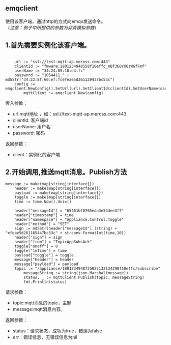 ## emqclient

使用该客户端，通过http的方式向emqx发送命令。<br/>
（*注意：例子中所提供的参数为非真模拟参数*）


## 1.首先需要实例化该客户端。

```golang

    url := "ssl://test-mqtt-ap.meross.com:443"
    clientId := "fmware:1801234948558f10effc_mQf36OYX6zWGfFmf"
    userName := "34:24:85:10:e4:fc"
    password := "1054411_" + md5Str("34:22:8f:60:ef:fcefeae5d261129437bc53c")
    config := emqclient.NewConfig().SetUrl(url).SetClientId(clientId).SetUserName(userName).SetPassword(password)
    	mqttClient := emqclient.New(config)
```
传入参数：
- url:mqtt地址 ，如：ssl://test-mqtt-ap.meross.com:443
- clientId: 客户端id
- userName: 用户名
- password: 密码

返回参数：

- client：实例化的客户端


## 2.开始调用,推送mqtt消息。Publish方法
```golang
message := make(map[string]interface{})
	header := make(map[string]interface{})
	payload := make(map[string]interface{})
	toggle := make(map[string]interface{})
	time := time.Now().Unix()

	header["messageId"] = "65461bf0765eda3e54dee3f7"
	header["timestamp"] = time
	header["namespace"] = "Appliance.Control.Toggle"
	header["method"] = "SET"
	sign := md5Str(header["messageId"].(string) + "efeae5d261165447bc53c" + strconv.FormatInt(time,10))
	header["sign"] = sign
	header["from"] = "TopicAppSubsAck"
	toggle["onoff"] = 0
	toggle["lmTime"] = time
	payload["toggle"] = toggle
	message["header"] = header
	message["payload"] = payload
	topic := "/appliance/1801234948725025132134298f10effc/subscribe"
        messageString := string(json.Marshal(message))
        status, _ := mqttClient.Publish(topic, messageString)
        fmt.Println(status)
```
请求参数：
- topic:mqtt消息的topic，主题
- message:mqtt消息内容。

返回参数：

- status：请求状态，成功为true，错误为false
- err：错误信息，无错误信息为nil




